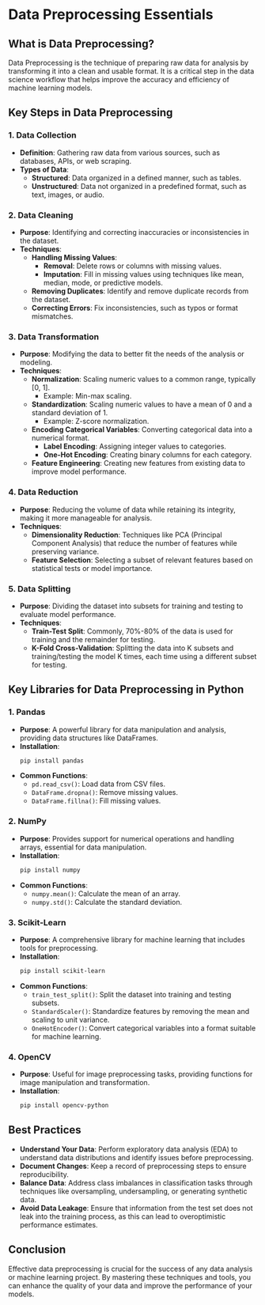 # Data Preprocessing Essentials


## What is Data Preprocessing?
Data Preprocessing is the technique of preparing raw data for analysis by transforming it into a clean and usable format. It is a critical step in the data science workflow that helps improve the accuracy and efficiency of machine learning models.

## Key Steps in Data Preprocessing

### 1. Data Collection
- **Definition**: Gathering raw data from various sources, such as databases, APIs, or web scraping.
- **Types of Data**:
  - **Structured**: Data organized in a defined manner, such as tables.
  - **Unstructured**: Data not organized in a predefined format, such as text, images, or audio.

### 2. Data Cleaning
- **Purpose**: Identifying and correcting inaccuracies or inconsistencies in the dataset.
- **Techniques**:
  - **Handling Missing Values**: 
    - **Removal**: Delete rows or columns with missing values.
    - **Imputation**: Fill in missing values using techniques like mean, median, mode, or predictive models.
  - **Removing Duplicates**: Identify and remove duplicate records from the dataset.
  - **Correcting Errors**: Fix inconsistencies, such as typos or format mismatches.

### 3. Data Transformation
- **Purpose**: Modifying the data to better fit the needs of the analysis or modeling.
- **Techniques**:
  - **Normalization**: Scaling numeric values to a common range, typically [0, 1].
    - Example: Min-max scaling.
  - **Standardization**: Scaling numeric values to have a mean of 0 and a standard deviation of 1.
    - Example: Z-score normalization.
  - **Encoding Categorical Variables**: Converting categorical data into a numerical format.
    - **Label Encoding**: Assigning integer values to categories.
    - **One-Hot Encoding**: Creating binary columns for each category.
  - **Feature Engineering**: Creating new features from existing data to improve model performance.

### 4. Data Reduction
- **Purpose**: Reducing the volume of data while retaining its integrity, making it more manageable for analysis.
- **Techniques**:
  - **Dimensionality Reduction**: Techniques like PCA (Principal Component Analysis) that reduce the number of features while preserving variance.
  - **Feature Selection**: Selecting a subset of relevant features based on statistical tests or model importance.

### 5. Data Splitting
- **Purpose**: Dividing the dataset into subsets for training and testing to evaluate model performance.
- **Techniques**:
  - **Train-Test Split**: Commonly, 70%-80% of the data is used for training and the remainder for testing.
  - **K-Fold Cross-Validation**: Splitting the data into K subsets and training/testing the model K times, each time using a different subset for testing.

## Key Libraries for Data Preprocessing in Python

### 1. Pandas
- **Purpose**: A powerful library for data manipulation and analysis, providing data structures like DataFrames.
- **Installation**:
  ```bash
  pip install pandas
  ```
- **Common Functions**:
  - `pd.read_csv()`: Load data from CSV files.
  - `DataFrame.dropna()`: Remove missing values.
  - `DataFrame.fillna()`: Fill missing values.

### 2. NumPy
- **Purpose**: Provides support for numerical operations and handling arrays, essential for data manipulation.
- **Installation**:
  ```bash
  pip install numpy
  ```
- **Common Functions**:
  - `numpy.mean()`: Calculate the mean of an array.
  - `numpy.std()`: Calculate the standard deviation.

### 3. Scikit-Learn
- **Purpose**: A comprehensive library for machine learning that includes tools for preprocessing.
- **Installation**:
  ```bash
  pip install scikit-learn
  ```
- **Common Functions**:
  - `train_test_split()`: Split the dataset into training and testing subsets.
  - `StandardScaler()`: Standardize features by removing the mean and scaling to unit variance.
  - `OneHotEncoder()`: Convert categorical variables into a format suitable for machine learning.

### 4. OpenCV
- **Purpose**: Useful for image preprocessing tasks, providing functions for image manipulation and transformation.
- **Installation**:
  ```bash
  pip install opencv-python
  ```

## Best Practices
- **Understand Your Data**: Perform exploratory data analysis (EDA) to understand data distributions and identify issues before preprocessing.
- **Document Changes**: Keep a record of preprocessing steps to ensure reproducibility.
- **Balance Data**: Address class imbalances in classification tasks through techniques like oversampling, undersampling, or generating synthetic data.
- **Avoid Data Leakage**: Ensure that information from the test set does not leak into the training process, as this can lead to overoptimistic performance estimates.

## Conclusion
Effective data preprocessing is crucial for the success of any data analysis or machine learning project. By mastering these techniques and tools, you can enhance the quality of your data and improve the performance of your models.
